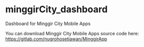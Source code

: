 # minggirCity_dashboard
Dashboard for Minggir City Mobile Apps

You can download Minggir City Mobile Apps source code here: https://gitlab.com/nugrohosetiawan/MinggirApp
